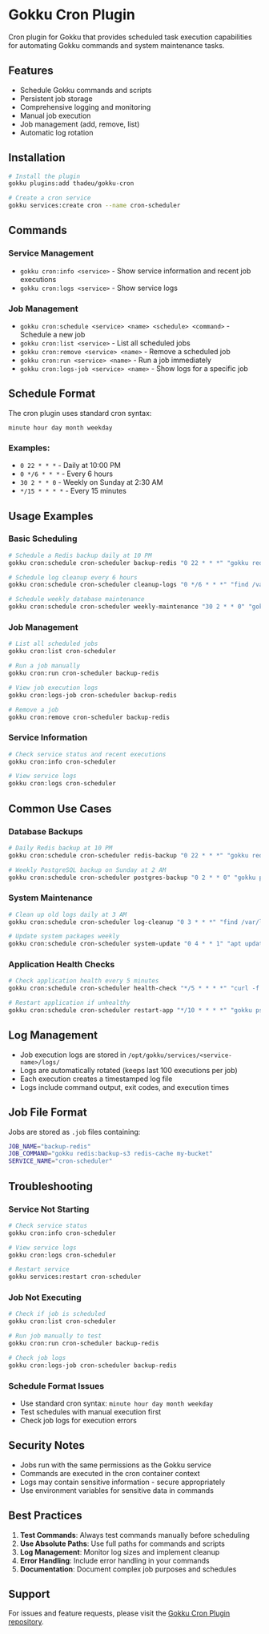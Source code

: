 # Gokku Cron Plugin

Cron plugin for Gokku that provides scheduled task execution capabilities for automating Gokku commands and system maintenance tasks.

## Features

- Schedule Gokku commands and scripts
- Persistent job storage
- Comprehensive logging and monitoring
- Manual job execution
- Job management (add, remove, list)
- Automatic log rotation

## Installation

```bash
# Install the plugin
gokku plugins:add thadeu/gokku-cron

# Create a cron service
gokku services:create cron --name cron-scheduler
```

## Commands

### Service Management
- `gokku cron:info <service>` - Show service information and recent job executions
- `gokku cron:logs <service>` - Show service logs

### Job Management
- `gokku cron:schedule <service> <name> <schedule> <command>` - Schedule a new job
- `gokku cron:list <service>` - List all scheduled jobs
- `gokku cron:remove <service> <name>` - Remove a scheduled job
- `gokku cron:run <service> <name>` - Run a job immediately
- `gokku cron:logs-job <service> <name>` - Show logs for a specific job

## Schedule Format

The cron plugin uses standard cron syntax:

```
minute hour day month weekday
```

### Examples:
- `0 22 * * *` - Daily at 10:00 PM
- `0 */6 * * *` - Every 6 hours
- `30 2 * * 0` - Weekly on Sunday at 2:30 AM
- `*/15 * * * *` - Every 15 minutes

## Usage Examples

### Basic Scheduling
```bash
# Schedule a Redis backup daily at 10 PM
gokku cron:schedule cron-scheduler backup-redis "0 22 * * *" "gokku redis:backup-s3 redis-cache my-bucket"

# Schedule log cleanup every 6 hours
gokku cron:schedule cron-scheduler cleanup-logs "0 */6 * * *" "find /var/log -name '*.log' -mtime +7 -delete"

# Schedule weekly database maintenance
gokku cron:schedule cron-scheduler weekly-maintenance "30 2 * * 0" "gokku postgres:vacuum postgres-db"
```

### Job Management
```bash
# List all scheduled jobs
gokku cron:list cron-scheduler

# Run a job manually
gokku cron:run cron-scheduler backup-redis

# View job execution logs
gokku cron:logs-job cron-scheduler backup-redis

# Remove a job
gokku cron:remove cron-scheduler backup-redis
```

### Service Information
```bash
# Check service status and recent executions
gokku cron:info cron-scheduler

# View service logs
gokku cron:logs cron-scheduler
```

## Common Use Cases

### Database Backups
```bash
# Daily Redis backup at 10 PM
gokku cron:schedule cron-scheduler redis-backup "0 22 * * *" "gokku redis:backup-s3 redis-cache backup-bucket"

# Weekly PostgreSQL backup on Sunday at 2 AM
gokku cron:schedule cron-scheduler postgres-backup "0 2 * * 0" "gokku postgres:backup postgres-db"
```

### System Maintenance
```bash
# Clean up old logs daily at 3 AM
gokku cron:schedule cron-scheduler log-cleanup "0 3 * * *" "find /var/log -name '*.log' -mtime +30 -delete"

# Update system packages weekly
gokku cron:schedule cron-scheduler system-update "0 4 * * 1" "apt update && apt upgrade -y"
```

### Application Health Checks
```bash
# Check application health every 5 minutes
gokku cron:schedule cron-scheduler health-check "*/5 * * * *" "curl -f http://localhost:8080/health || exit 1"

# Restart application if unhealthy
gokku cron:schedule cron-scheduler restart-app "*/10 * * * *" "gokku ps:restart myapp"
```

## Log Management

- Job execution logs are stored in `/opt/gokku/services/<service-name>/logs/`
- Logs are automatically rotated (keeps last 100 executions per job)
- Each execution creates a timestamped log file
- Logs include command output, exit codes, and execution times

## Job File Format

Jobs are stored as `.job` files containing:
```bash
JOB_NAME="backup-redis"
JOB_COMMAND="gokku redis:backup-s3 redis-cache my-bucket"
SERVICE_NAME="cron-scheduler"
```

## Troubleshooting

### Service Not Starting
```bash
# Check service status
gokku cron:info cron-scheduler

# View service logs
gokku cron:logs cron-scheduler

# Restart service
gokku services:restart cron-scheduler
```

### Job Not Executing
```bash
# Check if job is scheduled
gokku cron:list cron-scheduler

# Run job manually to test
gokku cron:run cron-scheduler backup-redis

# Check job logs
gokku cron:logs-job cron-scheduler backup-redis
```

### Schedule Format Issues
- Use standard cron syntax: `minute hour day month weekday`
- Test schedules with manual execution first
- Check job logs for execution errors

## Security Notes

- Jobs run with the same permissions as the Gokku service
- Commands are executed in the cron container context
- Logs may contain sensitive information - secure appropriately
- Use environment variables for sensitive data in commands

## Best Practices

1. **Test Commands**: Always test commands manually before scheduling
2. **Use Absolute Paths**: Use full paths for commands and scripts
3. **Log Management**: Monitor log sizes and implement cleanup
4. **Error Handling**: Include error handling in your commands
5. **Documentation**: Document complex job purposes and schedules

## Support

For issues and feature requests, please visit the [Gokku Cron Plugin repository](https://github.com/thadeu/gokku-cron).
